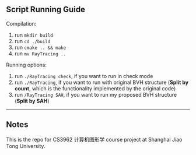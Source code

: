 ## Script Running Guide

Compilation:

1. run `mkdir build`
2. run `cd ./build`
3. run `cmake .. && make`
4. run `mv RayTracing ..`

Running options:

1. run `./RayTracing check`, if you want to run in check mode
2. run `./RayTracing`, if you want to run with original BVH structure (**Split by count**, which is the functionality implemented by the original code)
3. run `/RayTracing SAH`, if you want to run my proposed BVH structure (**Split by SAH**)

---

## Notes

This is the repo for CS3962 计算机图形学 course project at Shanghai Jiao Tong University.